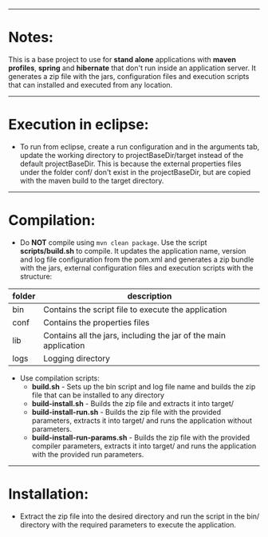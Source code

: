 ******
# Notes:

This is a base project to use for **stand alone** applications with **maven profiles**, **spring** and **hibernate** that don't run inside an application server. It generates a zip file with the jars, configuration files and execution scripts that can installed and executed from any location.

*********************
# Execution in eclipse:

- To run from eclipse, create a run configuration and in the arguments tab, update the working directory to projectBaseDir/target instead of the default projectBaseDir. This is because the external properties files under the folder conf/ don't exist in the projectBaseDir, but are copied with the maven build to the target directory.

************
# Compilation:

- Do **NOT** compile using `mvn clean package`. Use the script **scripts/build.sh** to compile. It updates the application name, version and log file configuration from the pom.xml and generates a zip bundle with the jars, external configuration files and execution scripts with the structure:

| folder | description |
| ---- | --------|
| bin | Contains the script file to execute the application |
| conf | Contains the properties files |
| lib | Contains all the jars, including the jar of the main application |
| logs | Logging directory |

- Use compilation scripts:
  - **build.sh** - Sets up the bin script and log file name and builds the zip file that can be installed to any directory
  - **build-install.sh** - Builds the zip file and extracts it into target/
  - **build-install-run.sh** - Builds the zip file with the provided parameters, extracts it into target/ and runs the application without parameters.
  - **build-install-run-params.sh** - Builds the zip file with the provided compiler parameters, extracts it into target/ and runs the application with the provided run parameters.
*************
# Installation:

- Extract the zip file into the desired directory and run the script in the bin/ directory with the required parameters to execute the application.

